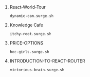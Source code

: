 1. React-World-Tour

       dynamic-can.surge.sh

2. Knowledge Cafe

       itchy-root.surge.sh

3. PRICE-OPTIONS

       hoc-girls.surge.sh

4. INTRODUCTION-TO-REACT-ROUTER

       victorious-brain.surge.sh
